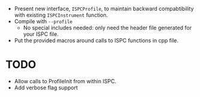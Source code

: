 - Present new interface, `ISPCProfile`, to maintain backward compabtibility
  with existing `ISPCInstrument` function.
- Compile with `--profile`
  - No special includes needed: only need the header file generated for your ISPC file.
- Put the provided macros around calls to ISPC functions in cpp file.

TODO
====
- Allow calls to ProfileInit from within ISPC.
- Add verbose flag support 
